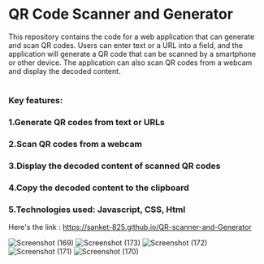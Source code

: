 # QR Code Scanner and Generator

This repository contains the code for a web application that can generate and scan QR codes. Users can enter text or a URL into a field, and the application will generate a QR code that can be scanned by a smartphone or other device. The application can also scan QR codes from a webcam and display the decoded content.

# <h3>Key features:</h3>
<h3>1.Generate QR codes from text or URLs</h3>
<h3>2.Scan QR codes from a webcam</h3>
<h3>3.Display the decoded content of scanned QR codes</h3>
<h3>4.Copy the decoded content to the clipboard</h3>
<h3>5.Technologies used: Javascript, CSS, Html</h3>

Here's the link : https://sanket-825.github.io/QR-scanner-and-Generator

![Screenshot (169)](https://github.com/user-attachments/assets/f8d622d4-8fed-4940-8a7d-1954c90cdc90)
![Screenshot (173)](https://github.com/user-attachments/assets/7e976019-1788-427e-bc00-a92e0dba1cf7)
![Screenshot (172)](https://github.com/user-attachments/assets/9e00fe05-07a9-422b-9bab-cd1dd36ef2f2)
![Screenshot (171)](https://github.com/user-attachments/assets/1bd194dc-2b00-459c-8564-094d39a1e729)
![Screenshot (170)](https://github.com/user-attachments/assets/459b3153-ed46-42e9-8b1d-534ce9c811be)

